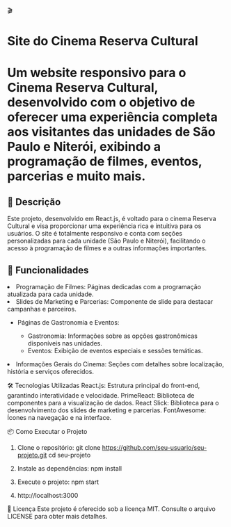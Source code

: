 🎬 <h1>Site do Cinema Reserva Cultural<h1>
<p>Um website responsivo para o Cinema Reserva Cultural, desenvolvido com o objetivo de oferecer uma experiência completa aos visitantes das unidades de São Paulo e Niterói, exibindo a programação de filmes, eventos, parcerias e muito mais.</p>

<h2>📜 Descrição</h2>
<p>Este projeto, desenvolvido em React.js, é voltado para o cinema Reserva Cultural e visa proporcionar uma experiência rica e intuitiva para os usuários. O site é totalmente responsivo e conta com seções personalizadas para cada unidade (São Paulo e Niterói), facilitando o acesso à programação de filmes e a outras informações importantes.</p>

<h2>🚀 Funcionalidades</h2>
  <li>Programação de Filmes: Páginas dedicadas com a programação atualizada para cada unidade.</li>
  <li>Slides de Marketing e Parcerias: Componente de slide para destacar campanhas e parceiros.</li>
  <ul>
  <li>Páginas de Gastronomia e Eventos:</li>
    <ul><li>Gastronomia: Informações sobre as opções gastronômicas disponíveis nas unidades.</li>
    <li>Eventos: Exibição de eventos especiais e sessões temáticas.</li></ul>
  </ul>
  <li>Informações Gerais do Cinema: Seções com detalhes sobre localização, história e serviços oferecidos.</li>

🛠️ Tecnologias Utilizadas
React.js: Estrutura principal do front-end, garantindo interatividade e velocidade.
PrimeReact: Biblioteca de componentes para a visualização de dados.
React Slick: Biblioteca para o desenvolvimento dos slides de marketing e parcerias.
FontAwesome: Ícones na navegação e na interface.

📦 Como Executar o Projeto
1. Clone o repositório:
    git clone https://github.com/seu-usuario/seu-projeto.git
    cd seu-projeto

2. Instale as dependências:
    npm install

3. Execute o projeto:
    npm start

4. http://localhost:3000

📄 Licença
Este projeto é oferecido sob a licença MIT. Consulte o arquivo LICENSE para obter mais detalhes.  
